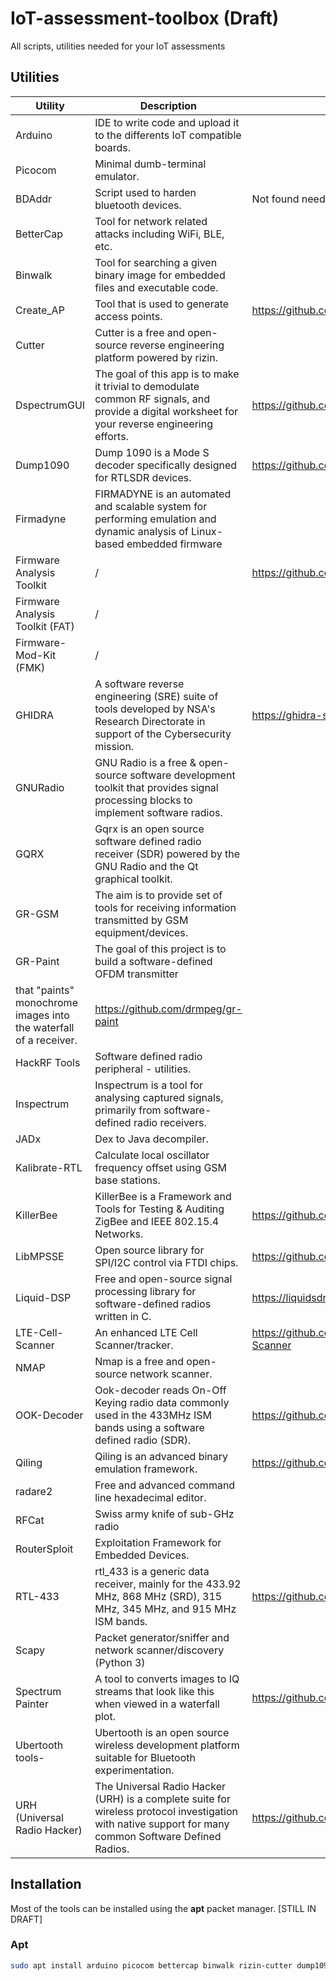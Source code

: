 # IoT-assessment-toolbox (Draft)
All scripts, utilities needed for your IoT assessments

## Utilities

| Utility | Description | Link |
| - | - | - |
| Arduino | IDE to write code and upload it to the differents IoT compatible boards.| |
| Picocom | Minimal dumb-terminal emulator. | |
| BDAddr | Script used to harden bluetooth devices. | Not found need to build it yourself |
| BetterCap | Tool for network related attacks including WiFi, BLE, etc. |  |
| Binwalk | Tool for searching a given binary image for embedded files and executable code. | |
| Create_AP | Tool that is used to generate access points. | https://github.com/oblique/create_ap |
| Cutter | Cutter is a free and open-source reverse engineering platform powered by rizin. | |
| DspectrumGUI | The goal of this app is to make it trivial to demodulate common RF signals, and provide a digital worksheet for your reverse engineering efforts. | https://github.com/tresacton/dspectrumgui |
| Dump1090 | Dump 1090 is a Mode S decoder specifically designed for RTLSDR devices. |  https://github.com/antirez/dump1090 |
| Firmadyne | FIRMADYNE is an automated and scalable system for performing emulation and dynamic analysis of Linux-based embedded firmware | |
| Firmware Analysis Toolkit | / | https://github.com/firmadyne/firmadyne |
| Firmware Analysis Toolkit (FAT) | / | |
| Firmware-Mod-Kit (FMK) | / | |
| GHIDRA | A software reverse engineering (SRE) suite of tools developed by NSA's Research Directorate in support of the Cybersecurity mission. | https://ghidra-sre.org/ |
| GNURadio | GNU Radio is a free & open-source software development toolkit that provides signal processing blocks to implement software radios. | |
| GQRX | Gqrx is an open source software defined radio receiver (SDR) powered by the GNU Radio and the Qt graphical toolkit. | |
| GR-GSM | The aim is to provide set of tools for receiving information transmitted by GSM equipment/devices. | |
| GR-Paint | The goal of this project is to build a software-defined OFDM transmitter |
that "paints" monochrome images into the waterfall of a receiver. | https://github.com/drmpeg/gr-paint |
| HackRF Tools | Software defined radio peripheral - utilities. | |
| Inspectrum | Inspectrum is a tool for analysing captured signals, primarily from software-defined radio receivers. |  |
| JADx | Dex to Java decompiler. | |
| Kalibrate-RTL | Calculate local oscillator frequency offset using GSM base stations. | |
| KillerBee | KillerBee is a Framework and Tools for Testing & Auditing ZigBee and IEEE 802.15.4 Networks. | https://github.com/riverloopsec/killerbee |
| LibMPSSE | Open source library for SPI/I2C control via FTDI chips. | https://github.com/devttys0/libmpsse |
| Liquid-DSP | Free and open-source signal processing library for software-defined radios written in C. | https://liquidsdr.org/doc/installation/ |
| LTE-Cell-Scanner | An enhanced LTE Cell Scanner/tracker. | https://github.com/JiaoXianjun/LTE-Cell-Scanner |
| NMAP | Nmap is a free and open-source network scanner. | |
| OOK-Decoder | Ook-decoder reads On-Off Keying radio data commonly used in the 433MHz ISM bands using a software defined radio (SDR). | https://github.com/jimstudt/ook-decoder |
| Qiling | Qiling is an advanced binary emulation framework. | https://github.com/qilingframework/qiling |
| radare2 | Free and advanced command line hexadecimal editor. | |
| RFCat | Swiss army knife of sub-GHz radio | |
| RouterSploit | Exploitation Framework for Embedded Devices. | |
| RTL-433 | rtl_433 is a generic data receiver, mainly for the 433.92 MHz, 868 MHz (SRD), 315 MHz, 345 MHz, and 915 MHz ISM bands. | https://github.com/merbanan/rtl_433 |
| Scapy | Packet generator/sniffer and network scanner/discovery (Python 3) | |
| Spectrum Painter | A tool to converts images to IQ streams that look like this when viewed in a waterfall plot. | https://github.com/polygon/spectrum_painter |
| Ubertooth tools- | Ubertooth is an open source wireless development platform suitable for Bluetooth experimentation. | |
| URH (Universal Radio Hacker) | The Universal Radio Hacker (URH) is a complete suite for wireless protocol investigation with native support for many common Software Defined Radios. | https://github.com/jopohl/urh#Installation |

## Installation
Most of the tools can be installed using the **apt** packet manager.
[STILL IN DRAFT]

### Apt

```Bash
sudo apt install arduino picocom bettercap binwalk rizin-cutter dump1090-mutability gnuradio gqrx-sdr gr-gsm hackrf inspectrum jadx kalibrate-rtl nmap radare2 rfcat routersploit python3-scapy ubertooth
```
